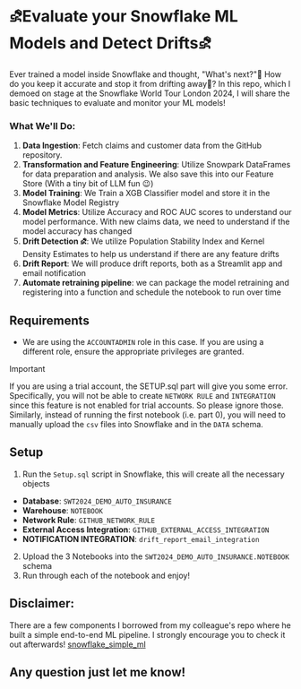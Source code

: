 # ⛐Evaluate your Snowflake ML Models and Detect Drifts⛐
Ever trained a model inside Snowflake and thought, "What's next?"🤔 How do you keep it accurate and stop it from drifting away🎯? In this repo, which I demoed on stage at the Snowflake World Tour London 2024, I will share the basic techniques to evaluate and monitor your ML models!

### What We'll Do:
1. **Data Ingestion**: Fetch claims and customer data from the GitHub repository.
2. **Transformation and Feature Engineering**: Utilize Snowpark DataFrames for data preparation and analysis. We also save this into our Feature Store (With a tiny bit of LLM fun 😉)
3. **Model Training**: We Train a XGB Classifier model and store it in the Snowflake Model Registry
4. **Model Metrics**: Utilize Accuracy and ROC AUC scores to understand our model performance. With new claims data, we need to understand if the model accuracy has changed
5. **Drift Detection ⛐**: We utilize Population Stability Index and Kernel Density Estimates to help us understand if there are any feature drifts
6. **Drift Report**: We will produce drift reports, both as a Streamlit app and email notification
7. **Automate retraining pipeline**: we can package the model retraining and registering into a function and schedule the notebook to run over time

## Requirements
- We are using the `ACCOUNTADMIN` role in this case. If you are using a different role, ensure the appropriate privileges are granted.
> [!IMPORTANT]
> If you are using a trial account, the SETUP.sql part will give you some error. Specifically, you will not be able to create `NETWORK RULE` and `INTEGRATION` since this feature is not enabled for trial accounts. So please ignore those. Similarly, instead of running the first notebook (i.e. part 0), you will need to manually upload the `csv` files into Snowflake and in the `DATA` schema.

## Setup
1. Run the `Setup.sql` script in Snowflake, this will create all the necessary objects
- **Database**: `SWT2024_DEMO_AUTO_INSURANCE`
- **Warehouse**: `NOTEBOOK`
- **Network Rule**: `GITHUB_NETWORK_RULE`
- **External Access Integration**: `GITHUB_EXTERNAL_ACCESS_INTEGRATION`
- **NOTIFICATION INTEGRATION**: `drift_report_email_integration`
2. Upload the 3 Notebooks into the `SWT2024_DEMO_AUTO_INSURANCE.NOTEBOOK` schema
4. Run through each of the notebook and enjoy!

## Disclaimer:
There are a few components I borrowed from my colleague's repo where he built a simple end-to-end ML pipeline. I strongly encourage you to check it out afterwards! [snowflake_simple_ml](https://github.com/michaelgorkow/snowflake_simple_ml/tree/main)

## Any question just let me know!
